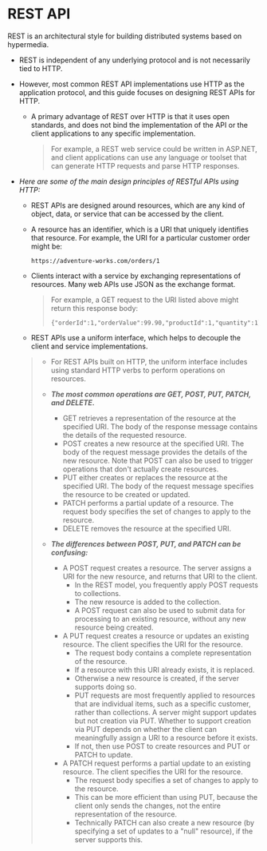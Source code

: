 # REST API
REST is an architectural style for building distributed systems based on hypermedia. 

- REST is independent of any underlying protocol and is not necessarily tied to HTTP. 

- However, most common REST API implementations use HTTP as the application protocol, and this guide focuses on designing REST APIs for HTTP.

  - A primary advantage of REST over HTTP is that it uses open standards, and does not bind the implementation of the API or the client applications to any specific implementation. 
    > For example, a REST web service could be written in ASP.NET, and client applications can use any language or toolset that can generate HTTP requests and parse HTTP responses.
    
- _Here are some of the main design principles of RESTful APIs using HTTP:_
    - REST APIs are designed around resources, which are any kind of object, data, or service that can be accessed by the client.
    - A resource has an identifier, which is a URI that uniquely identifies that resource. For example, the URI for a particular customer order might be:
      ```
      https://adventure-works.com/orders/1
      ```
    - Clients interact with a service by exchanging representations of resources. Many web APIs use JSON as the exchange format.
      > For example, a GET request to the URI listed above might return this response body:
      > ```
      > {"orderId":1,"orderValue":99.90,"productId":1,"quantity":1}
      > ```

    - REST APIs use a uniform interface, which helps to decouple the client and service implementations. 
    >  - For REST APIs built on HTTP, the uniform interface includes using standard HTTP verbs to perform operations on resources. 
    > 
    >  - ***The most common operations are GET, POST, PUT, PATCH, and DELETE.***
    >    - GET retrieves a representation of the resource at the specified URI. The body of the response message contains the details of the requested resource.
    >    - POST creates a new resource at the specified URI. The body of the request message provides the details of the new resource. Note that POST can also be used to trigger operations that don't actually create resources.
    >    - PUT either creates or replaces the resource at the specified URI. The body of the request message specifies the resource to be created or updated.
    >    - PATCH performs a partial update of a resource. The request body specifies the set of changes to apply to the resource.
    >    - DELETE removes the resource at the specified URI.
    > 
    >  - ***The differences between POST, PUT, and PATCH can be confusing:***
    >    - A POST request creates a resource. The server assigns a URI for the new resource, and returns that URI to the client. 
    >       - In the REST model, you frequently apply POST requests to collections. 
    >       - The new resource is added to the collection. 
    >       - A POST request can also be used to submit data for processing to an existing resource, without any new resource being created.
    >    - A PUT request creates a resource or updates an existing resource. The client specifies the URI for the resource. 
    >       - The request body contains a complete representation of the resource. 
    >       - If a resource with this URI already exists, it is replaced. 
    >       - Otherwise a new resource is created, if the server supports doing so.
    >       - PUT requests are most frequently applied to resources that are individual items, such as a specific customer, rather than collections. A server might support updates but not creation via PUT. Whether to support creation via PUT depends on whether the client can meaningfully assign a URI to a resource before it exists. 
    >       - If not, then use POST to create resources and PUT or PATCH to update.
    >    - A PATCH request performs a partial update to an existing resource. The client specifies the URI for the resource. 
    >       - The request body specifies a set of changes to apply to the resource.
    >       - This can be more efficient than using PUT, because the client only sends the changes, not the entire representation of the resource. 
    >       - Technically PATCH can also create a new resource (by specifying a set of updates to a "null" resource), if the server supports this.
